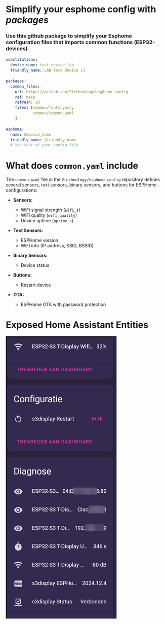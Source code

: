 # Simplify your esphome config with _packages_

### Use this github package to simplify your Esphome configuration files that imports common functions (ESP32-devices)

```yaml
substitutions:
  device_name: test_device_lab
  friendly_name: LAB Test Device 13

packages:
  common_files:
    url: https://github.com/2technology/esphome_config
    ref: main
    refresh: 1d
    files: [common/fonts.yaml,
            common/common.yaml
    ]

esphome:
  name: $device_name
  friendly_name: $friendly_name
  # the rest of your config file
```

# What does `common.yaml` include

The `common.yaml` file in the `2technology/esphome_config` repository defines several sensors, text sensors, binary sensors, and buttons for ESPHome configurations:

- **Sensors:**
  - WiFi signal strength (`wifi_s`)
  - WiFi quality (`wifi_quality`)
  - Device uptime (`uptime_s`)

- **Text Sensors:**
  - ESPHome version
  - WiFi info (IP address, SSID, BSSID)

- **Binary Sensors:**
  - Device status

- **Buttons:**
  - Restart device

- **OTA:**
  - ESPHome OTA with password protection


# Exposed Home Assistant Entities
![Exposed Home Assistant Entities](images/common_screenshot_home_assistant.png)
